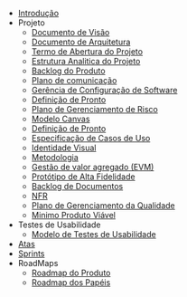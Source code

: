 - [Introdução](introducao)
- Projeto
  - [Documento de Visão](docs/projeto/documentovisao)
  - [Documento de Arquitetura](docs/projeto/documentoarquitetura)
  - [Termo de Abertura do Projeto](docs/projeto/tap)
  - [Estrutura Analitica do Projeto](docs/projeto/eap)
  - [Backlog do Produto](docs/projeto/backlog)
  - [Plano de comunicação](docs/projeto/planocomunicacao)
  - [Gerência de Configuração de Software](docs/projeto/planogerencia)
  - [Definição de Pronto](docs/projeto/definicaopronto)
  - [Plano de Gerenciamento de Risco](docs/projeto/gerenciamentorisco)
  - [Modelo Canvas](docs/projeto/canvas)
  - [Definição de Pronto](docs/projeto/definicaopronto)
  - [Especificação de Casos de Uso](docs/projeto/especificacaocasosdeuso)
  - [Identidade Visual](docs/projeto/identidadevisual)
  - [Metodologia](docs/projeto/metodologia)
  - [Gestão de valor agregado (EVM)](docs/projeto/evm)
  - [Protótipo de Alta Fidelidade](docs/projeto/prototipo)
  - [Backlog de Documentos](docs/projeto/backlogDocumentos)
  - [NFR](docs/projeto/nfr)
  - [Plano de Gerenciamento da Qualidade](docs/projeto/plano_qualidade)
  - [Minimo Produto Viável](docs/projeto/mvp)
- Testes de Usabilidade
  - [Modelo de Testes de Usabilidade](docs/projeto/testesUsabilidade)
- [Atas](atas/indice)
- [Sprints](sprints/indice)
- RoadMaps
  - [Roadmap do Produto](docs/roadmap/roadmapProduto)
  - [Roadmap dos Papéis](docs/roadmap/roadmapPapeis)
